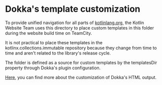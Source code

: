 # Dokka's template customization
To provide unified navigation for all parts of [kotlinlang.org](https://kotlinlang.org/),
the Kotlin Website Team uses this directory to place custom templates in this folder
during the website build time on TeamCity.

It is not practical to place these templates in the kotlinx.collections.immutable repository because they change from time to time
and aren't related to the library's release cycle.

The folder is defined as a source for custom templates by the templatesDir property through Dokka's plugin configuration.

[Here](https://kotlinlang.org/docs/dokka-html.html#templates), you can
find more about the customization of Dokka's HTML output.